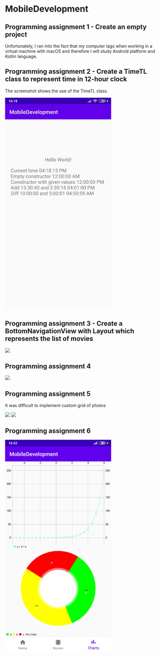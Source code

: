 # MobileDevelopment

## Programming assignment 1 - Create an empty project

Unfortunately, I ran into the fact that my computer lags when working in a virtual machine with macOS and therefore I will study Android platform and Kotlin language.

## Programming assignment 2 - Create a TimeTL class to represent time in 12-hour clock

The screenshot shows the use of the TimeTL class.

<img src="screenshots/assignment2.jpg" width="350">

## Programming assignment 3 - Create a BottomNavigationView with Layout which represents the list of movies

<img src="screenshots/assignment3.gif" width="350">

## Programming assignment 4

<img src="screenshots/assignment4.gif" width="350">

## Programming assignment 5

It was difficult to implement custom grid of photos

<img src="screenshots/assignment5.1.gif" width="350">
<img src="screenshots/assignment5.2.gif" width="700">

## Programming assignment 6

<img src="screenshots/assignment6.jpg" width="350">